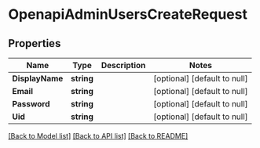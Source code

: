 # OpenapiAdminUsersCreateRequest

## Properties
Name | Type | Description | Notes
------------ | ------------- | ------------- | -------------
**DisplayName** | **string** |  | [optional] [default to null]
**Email** | **string** |  | [optional] [default to null]
**Password** | **string** |  | [optional] [default to null]
**Uid** | **string** |  | [optional] [default to null]

[[Back to Model list]](../README.md#documentation-for-models) [[Back to API list]](../README.md#documentation-for-api-endpoints) [[Back to README]](../README.md)

